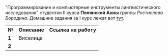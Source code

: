 "Программирование и компьютерные инструменты лингвистического исследования" студентки II курса **Полянской Анны** группы *Ростислава Бородина*.
Домашние задания за I курс лежат вот [тут](https://github.com/polyankaglade/Proga).

<table>
  <tr>
    <td class='number'><b>№</b></td>
    <td><b>Описание</b></td>
    <td><b>Ссылка на работу</b></td>
  </tr>
  <tr>
    <td><b>1</b></td>
    <td>Виселица</td>
    <td></td>
  </tr>
  <tr>
    <td><b>2</b></td>
    <td></td>
    <td></td>
  </tr>
 </table>

